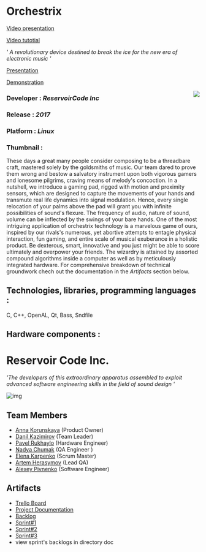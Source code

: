 # Orchestrix

[Video presentation](https://www.youtube.com/watch?v=bbECb8-yqBs)

[Video tutotial](https://www.youtube.com/watch?v=kcXB8zQvjzA)

*' A revolutionary device destined to break the ice for the new era of electronic music '*

[Presentation](https://www.youtube.com/watch?v=bbECb8-yqBs)

[Demonstration](https://www.youtube.com/watch?v=kcXB8zQvjzA)

<img align="right" src="https://cs7058.vk.me/c604628/v604628378/36002/pfC2TuEIqWw.jpg">

### Developer : *ReservoirCode Inc*
### Release : *2017*
### Platform : *Linux*
### Thumbnail : 

These days a great many people consider composing to be a threadbare craft, mastered solely by the goldsmiths of music. Our team dared to prove them wrong and bestow a salvatory instrument upon both vigorous gamers and lonesome pilgrims, craving means of melody's concoction. In a nutshell, we introduce a gaming pad, rigged with motion and proximity sensors, which are designed to capture the movements of your hands and transmute real life dynamics into signal modulation. Hence, every single relocation of your palms above the pad will grant you with infinite possibilities  of sound's flexure. The frequency of audio, nature of sound, volume can be inflected by the swings of your bare hands. One of the most intriguing application of orchestrix technology is a marvelous game of ours, inspired by our rivals's numerous, yet abortive attempts to entagle physical interaction, fun gaming, and entire scale of musical exuberance in a holistic product. Be dexterous, smart, innovative and you just might be able to score ultimately and overpower your friends. The wizardry is attained by assorted compound algorithms inside a computer as well as by meticulously integrated hardware. For comprehensive breakdown of technical groundwork chech out the documentation in the *Artifacts* section below.

## Technologies, libraries, programming languages :
C, C++, OpenAL, Qt, Bass, Sndfile
## Hardware components : 


# Reservoir Code Inc.


 *'The developers of this extraordinary apparatus assembled to exploit advanced software engineering skills in the field of sound design '*
 
 ![img](https://cs7058.vk.me/c604628/v604628378/35bfb/qvWKP6p7SS0.jpg)
 

## Team Members

* [Anna Korunskaya](https://vk.com/augustus_tertius) (Product Owner)
* [Danil Kazimirov](https://vk.com/kazim_d) (Team Leader)
* [Pavel Rukhaylo](https://vk.com/pashka_icebro) (Hardware Engineer)
* [Nadya Chumak](https://vk.com/yournew_world) (QA Engineer )
* [Elena Karpenko](https://vk.com/id_lenka270899) (Scrum Master)
* [Artem Herasymov](https://vk.com/id379509378) (Lead QA)
* [Alexey Pivnenko](https://vk.com/id160748956) (Software Engineer)


## Artifacts

* [Trello Board](https://trello.com/b/wYCiqJlm/project-g)
* [Project Documentation](https://drive.google.com/drive/folders/0BwhvZDamUuTLREdIdXpQbktvRlU)
* [Backlog](https://docs.google.com/spreadsheets/d/1CGTPGKU5ydsndaLlhleCA4-7bzNCsfhk_9pVEnQrE3o/edit?usp=drive_web)
* [Sprint#1](https://trello.com/b/isvaCOPi/sprint-1)
* [Sprint#2](https://trello.com/b/YiUD2T7c/sprint-2-05-04-10-05)
* [Sprint#3](https://trello.com/b/mDGpx3wv/sprint-3)
* view sprint's backlogs in directory doc
